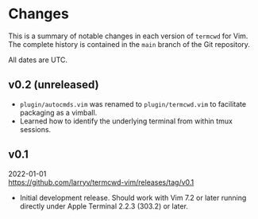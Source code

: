 <!--
    CHANGES.markdown
    ----------------

    SPDX-License-Identifier: MIT

    Copyright 2022 Lawrence Velázquez
-->

# Changes #

This is a summary of notable changes in each version of `termcwd` for
Vim.  The complete history is contained in the `main` branch of the Git
repository.

All dates are UTC.


## v0.2 (unreleased) ##

-   `plugin/autocmds.vim` was renamed to `plugin/termcwd.vim` to
    facilitate packaging as a vimball.
-   Learned how to identify the underlying terminal from within tmux
    sessions.


## v0.1 ##

2022-01-01  
https://github.com/larryv/termcwd-vim/releases/tag/v0.1

-   Initial development release.  Should work with Vim 7.2 or later
    running directly under Apple Terminal 2.2.3 (303.2) or later.
